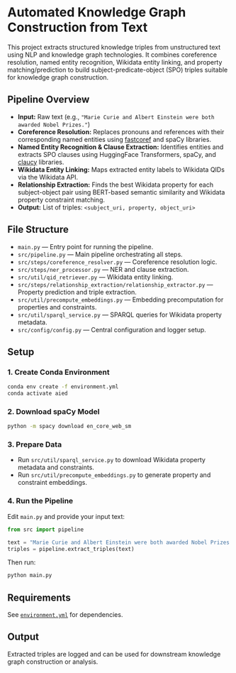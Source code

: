 # Automated Knowledge Graph Construction from Text

This project extracts structured knowledge triples from unstructured text using NLP and knowledge graph technologies. It combines coreference resolution, named entity recognition, Wikidata entity linking, and property matching/prediction to build subject-predicate-object (SPO) triples suitable for knowledge graph construction.

## Pipeline Overview

- **Input:** Raw text (e.g., `"Marie Curie and Albert Einstein were both awarded Nobel Prizes."`)
- **Coreference Resolution:** Replaces pronouns and references with their corresponding named entities using [fastcoref](https://github.com/allenai/fastcoref) and spaCy libraries.
- **Named Entity Recognition & Clause Extraction:** Identifies entities and extracts SPO clauses using HuggingFace Transformers, spaCy, and [claucy](https://github.com/quodlibet/claucy) libraries.
- **Wikidata Entity Linking:** Maps extracted entity labels to Wikidata QIDs via the Wikidata API.
- **Relationship Extraction:** Finds the best Wikidata property for each subject-object pair using BERT-based semantic similarity and Wikidata property constraint matching.
- **Output:** List of triples: `<subject_uri, property, object_uri>`

## File Structure

- `main.py` — Entry point for running the pipeline.
- `src/pipeline.py` — Main pipeline orchestrating all steps.
- `src/steps/coreference_resolver.py` — Coreference resolution logic.
- `src/steps/ner_processor.py` — NER and clause extraction.
- `src/util/qid_retriever.py` — Wikidata entity linking.
- `src/steps/relationship_extraction/relationship_extractor.py` — Property prediction and triple extraction.
- `src/util/precompute_embeddings.py` — Embedding precomputation for properties and constraints.
- `src/util/sparql_service.py` — SPARQL queries for Wikidata property metadata.
- `src/config/config.py` — Central configuration and logger setup.

## Setup

### 1. Create Conda Environment

```bash
conda env create -f environment.yml
conda activate aied
```

### 2. Download spaCy Model

```bash
python -m spacy download en_core_web_sm
```

### 3. Prepare Data

- Run `src/util/sparql_service.py` to download Wikidata property metadata and constraints.
- Run `src/util/precompute_embeddings.py` to generate property and constraint embeddings.

### 4. Run the Pipeline

Edit `main.py` and provide your input text:

```python
from src import pipeline

text = "Marie Curie and Albert Einstein were both awarded Nobel Prizes."
triples = pipeline.extract_triples(text)
```

Then run:

```bash
python main.py
```

## Requirements

See [`environment.yml`](environment.yml) for dependencies.

## Output

Extracted triples are logged and can be used for downstream knowledge graph construction or analysis.
